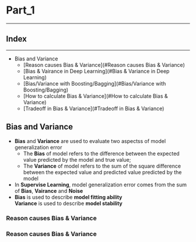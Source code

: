 # Part_1
---

## Index
---
* Bias and Variance
  * [Reason causes Bias & Variance](#Reason causes Bias & Variance)
  * [Bias & Vairance in Deep Learning](#Bias & Variance in Deep Learning)
  * [Bias/Variance with Boosting/Bagging](#Bias/Variance with Boosting/Bagging)
  * [How to calculate Bias & Variance](#How to calculate Bias & Variance)
  * [Tradeoff in Bias & Variance](#Tradeoff in Bias & Variance)


## Bias and Variance
* **Bias** and **Variance** are used to evaluate two aspectss of model generalization error
  * The **Bias** of model refers to the difference between the expected value predicted by the model and true value;
  * The **Variance** of model refers to the sum of the square difference between the expected value and predicted value predicted by the model
* In **Supervise Learning**, model generalization error comes from the sum of **Bias**, **Vairance** and **Noise**
* **Bias** is used to describe **model fitting ability**</br>
  **Variance** is used to describe **model stability**
### Reason causes Bias & Variance


### Reason causes Bias & Variance
